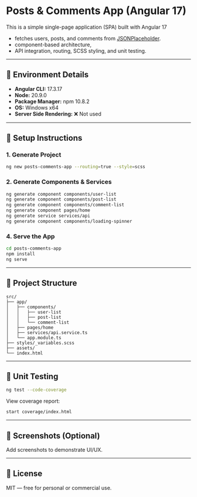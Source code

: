 # Posts & Comments App (Angular 17)

This is a simple single-page application (SPA) built with Angular 17 
 - fetches users, posts, and comments from [JSONPlaceholder](https://jsonplaceholder.typicode.com/). 
 - component-based architecture, 
 - API integration, routing, SCSS styling, and unit testing.

---

## 🔧 Environment Details
- **Angular CLI:** 17.3.17
- **Node:** 20.9.0
- **Package Manager:** npm 10.8.2
- **OS:** Windows x64
- **Server Side Rendering:** ❌ Not used

---

## 🚀 Setup Instructions

### 1. Generate Project
```bash
ng new posts-comments-app --routing=true --style=scss
```

### 2. Generate Components & Services
```bash
ng generate component components/user-list
ng generate component components/post-list
ng generate component components/comment-list
ng generate component pages/home
ng generate service services/api
ng generate component components/loading-spinner
```

### 4. Serve the App
```bash
cd posts-comments-app
npm install
ng serve
```

---

## 🧱 Project Structure
```
src/
├── app/
│   ├── components/
│   │   ├── user-list
│   │   ├── post-list
│   │   └── comment-list 
│   ├── pages/home
│   ├── services/api.service.ts
│   └── app.module.ts
├── styles/_variables.scss
├── assets/
└── index.html
```

---

## 🧪 Unit Testing
```bash
ng test --code-coverage
```
View coverage report:
```bash
start coverage/index.html
```
---

## 📸 Screenshots (Optional)
Add screenshots to demonstrate UI/UX.

---

## 📄 License
MIT — free for personal or commercial use.
